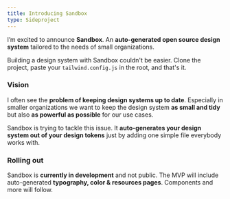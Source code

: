 ```yaml
---
title: Introducing Sandbox
type: Sideproject
---
```


I’m excited to announce **Sandbox**. An **auto-generated open source design system** tailored to the needs of small organizations.

<lib-image :low-src="'projects/sandbox/app-low.jpg'" :high-src="'projects/sandbox/app.jpg'" :has-border="true" :alt="'Project specific typography page'"></lib-image>

Building a design system with Sandbox couldn't be easier. Clone the project, paste your `tailwind.config.js` in the root, and that's it.

### Vision

I often see the **problem of keeping design systems up to date**. Especially in smaller organizations we want to keep the design system **as small and tidy** but also **as powerful as possible** for our use cases.

Sandbox is trying to tackle this issue. It **auto-generates your design system out of your design tokens** just by adding one simple file everybody works with.

### Rolling out

Sandbox is **currently in development** and not public. The MVP will include auto-generated **typography, color & resources pages**. Components and more will follow.